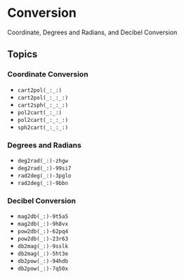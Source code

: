 # Conversion

Coordinate, Degrees and Radians, and Decibel Conversion

## Topics

### Coordinate Conversion

- ``cart2pol(_:_:)``
- ``cart2pol(_:_:_:)``
- ``cart2sph(_:_:_:)``
- ``pol2cart(_:_:)``
- ``pol2cart(_:_:_:)``
- ``sph2cart(_:_:_:)``

### Degrees and Radians

- ``deg2rad(_:)-zhgw``
- ``deg2rad(_:)-99si7``
- ``rad2deg(_:)-3pglo``
- ``rad2deg(_:)-9bbn``

### Decibel Conversion

- ``mag2db(_:)-9t5a5``
- ``mag2db(_:)-9h8vx``
- ``pow2db(_:)-62pq4``
- ``pow2db(_:)-23r63``
- ``db2mag(_:)-9sslk``
- ``db2mag(_:)-5ht3e``
- ``db2pow(_:)-94hdb``
- ``db2pow(_:)-7q50x``
